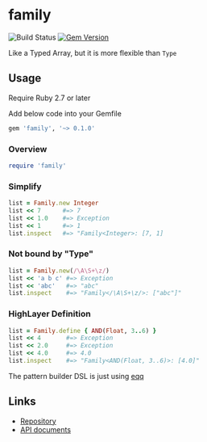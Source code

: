 # family

![Build Status](https://github.com/kachick/family/actions/workflows/test_behaviors.yml/badge.svg?branch=main)
[![Gem Version](https://badge.fury.io/rb/family.png)](http://badge.fury.io/rb/family)

Like a Typed Array, but it is more flexible than `Type`

## Usage

Require Ruby 2.7 or later

Add below code into your Gemfile

```ruby
gem 'family', '~> 0.1.0'
```

### Overview

```ruby
require 'family'
```

### Simplify

```ruby
list = Family.new Integer
list << 7      #=> 7
list << 1.0    #=> Exception
list << 1      #=> 1
list.inspect   #=> "Family<Integer>: [7, 1]
```

### Not bound by "Type"

```ruby
list = Family.new(/\A\S+\z/)
list << 'a b c' #=> Exception
list << 'abc'   #=> "abc"
list.inspect    #=> "Family</\A\S+\z/>: ["abc"]"
```

### HighLayer Definition

```ruby
list = Family.define { AND(Float, 3..6) }
list << 4       #=> Exception
list << 2.0     #=> Exception
list << 4.0     #=> 4.0
list.inspect    #=> "Family<AND(Float, 3..6)>: [4.0]"
```

The pattern builder DSL is just using [eqq](https://github.com/kachick/eqq)

## Links

* [Repository](https://github.com/kachick/family)
* [API documents](https://kachick.github.io/family/)
